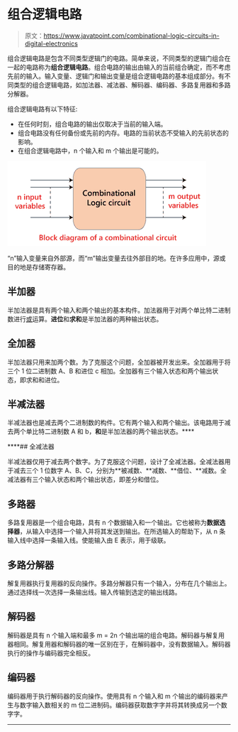 # 组合逻辑电路

> 原文：<https://www.javatpoint.com/combinational-logic-circuits-in-digital-electronics>

组合逻辑电路是包含不同类型逻辑门的电路。简单来说，不同类型的逻辑门组合在一起的电路称为**组合逻辑电路**。组合电路的输出由输入的当前组合确定，而不考虑先前的输入。输入变量、逻辑门和输出变量是组合逻辑电路的基本组成部分。有不同类型的组合逻辑电路，如加法器、减法器、解码器、编码器、多路复用器和多路分解器。

组合逻辑电路有以下特征:

*   在任何时刻，组合电路的输出仅取决于当前的输入端。
*   组合电路没有任何备份或先前的内存。电路的当前状态不受输入的先前状态的影响。
*   在组合逻辑电路中，n 个输入和 m 个输出是可能的。

![Combinational Logic circuits](img/f1990bc40d9162a3485634d23ac02803.png)

“n”输入变量来自外部源，而“m”输出变量去往外部目的地。在许多应用中，源或目的地是存储寄存器。

## 半加器

半加法器是具有两个输入和两个输出的基本构件。加法器用于对两个单比特二进制数进行[或](https://www.javatpoint.com/or-gate-in-digital-electronics)运算。**进位**和**求和**是半加法器的两种输出状态。

## 全加器

半加法器只用来加两个数。为了克服这个问题，全加器被开发出来。全加器用于将三个 1 位二进制数 A、B 和进位 c 相加。全加器有三个输入状态和两个输出状态，即求和和进位。

## 半减法器

半减法器也是减去两个二进制数的构件。它有两个输入和两个输出。该电路用于减去两个单比特二进制数 A 和 b，**和**是半加法器的两个输出状态。****

 ****## 全减法器

半减法器仅用于减去两个数字。为了克服这个问题，设计了全减法器。全减法器用于减去三个 1 位数字 A、B、C，分别为**被减数、**减数、**借位、**减数。全减法器有三个输入状态和两个输出状态，即差分和借位。

## 多路器

多路复用器是一个组合电路，具有 n 个数据输入和一个输出。它也被称为**数据选择器**，从输入中选择一个输入并将其发送到输出。在所选输入的帮助下，从 n 条输入线中选择一条输入线。使能输入由 E 表示，用于级联。

## 多路分解器

解复用器执行复用器的反向操作。多路分解器只有一个输入，分布在几个输出上。通过选择线一次选择一条输出线。输入传输到选定的输出线路。

## 解码器

解码器是具有 n 个输入端和最多 m = 2n 个输出端的组合电路。解码器与解复用器相同。解复用器和解码器的唯一区别在于，在解码器中，没有数据输入。解码器执行的操作与编码器完全相反。

## 编码器

编码器用于执行解码器的反向操作。使用具有 n 个输入和 m 个输出的编码器来产生与数字输入数相关的 m 位二进制码。编码器获取数字字并将其转换成另一个数字字。

* * *****